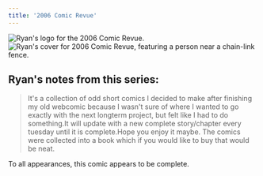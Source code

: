 ```yaml
---
title: '2006 Comic Revue'
---
```


![Ryan's logo for the 2006 Comic Revue.](images/2006-comic-revue/crlogo.gif)
![Ryan's cover for 2006 Comic Revue, featuring a person near a chain-link fence.](images/2006-comic-revue/crmain11.gif)

## Ryan's notes from this series:

> It's a collection of odd short comics I decided to make after finishing my old webcomic because I wasn't sure of where I wanted to go exactly with the next longterm project, but felt like I had to do something.It will update with a new complete story/chapter every tuesday until it is complete.Hope you enjoy it maybe. The comics were collected into a book which if you would like to buy that would be neat.

To all appearances, this comic appears to be complete.

